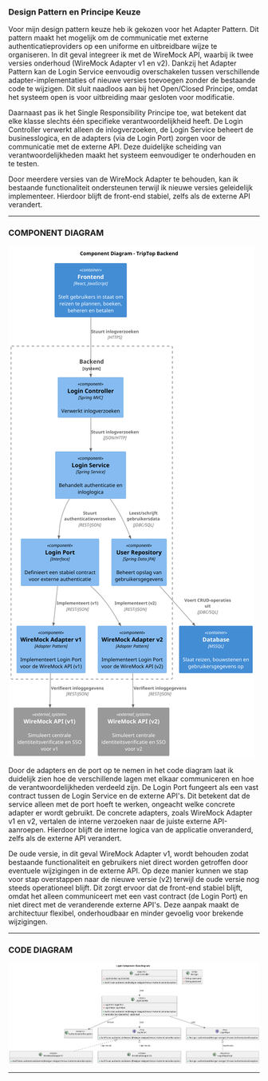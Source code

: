 
### Design Pattern en Principe Keuze

Voor mijn design pattern keuze heb ik gekozen voor het Adapter Pattern. Dit pattern maakt het mogelijk om de communicatie met externe authenticatieproviders op een uniforme en uitbreidbare wijze te organiseren. In dit geval integreer ik met de WireMock API, waarbij ik twee versies onderhoud (WireMock Adapter v1 en v2). Dankzij het Adapter Pattern kan de Login Service eenvoudig overschakelen tussen verschillende adapter-implementaties of nieuwe versies toevoegen zonder de bestaande code te wijzigen. Dit sluit naadloos aan bij het Open/Closed Principe, omdat het systeem open is voor uitbreiding maar gesloten voor modificatie.

Daarnaast pas ik het Single Responsibility Principe toe, wat betekent dat elke klasse slechts één specifieke verantwoordelijkheid heeft. De Login Controller verwerkt alleen de inlogverzoeken, de Login Service beheert de businesslogica, en de adapters (via de Login Port) zorgen voor de communicatie met de externe API. Deze duidelijke scheiding van verantwoordelijkheden maakt het systeem eenvoudiger te onderhouden en te testen.

Door meerdere versies van de WireMock Adapter te behouden, kan ik bestaande functionaliteit ondersteunen terwijl ik nieuwe versies geleidelijk implementeer. Hierdoor blijft de front-end stabiel, zelfs als de externe API verandert.

---
### COMPONENT DIAGRAM

![Component Diagram](component-Component_Diagram___TripTop_Backend.png)

Door de adapters en de port op te nemen in het code diagram laat ik duidelijk zien hoe de verschillende lagen met elkaar communiceren en hoe de verantwoordelijkheden verdeeld zijn. De Login Port fungeert als een vast contract tussen de Login Service en de externe API's. Dit betekent dat de service alleen met de port hoeft te werken, ongeacht welke concrete adapter er wordt gebruikt. De concrete adapters, zoals WireMock Adapter v1 en v2, vertalen de interne verzoeken naar de juiste externe API-aanroepen. Hierdoor blijft de interne logica van de applicatie onveranderd, zelfs als de externe API verandert.

De oude versie, in dit geval WireMock Adapter v1, wordt behouden zodat bestaande functionaliteit en gebruikers niet direct worden getroffen door eventuele wijzigingen in de externe API. Op deze manier kunnen we stap voor stap overstappen naar de nieuwe versie (v2) terwijl de oude versie nog steeds operationeel blijft. Dit zorgt ervoor dat de front-end stabiel blijft, omdat het alleen communiceert met een vast contract (de Login Port) en niet direct met de veranderende externe API's. Deze aanpak maakt de architectuur flexibel, onderhoudbaar en minder gevoelig voor brekende wijzigingen.

---

### CODE DIAGRAM
![Component Diagram](login-Login_Component_Class_Diagram.png)

    
---



